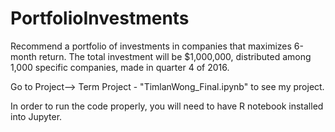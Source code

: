 # PortfolioInvestments

Recommend a portfolio of investments in companies that maximizes 6-month return. The total investment will be $1,000,000, distributed among 1,000 specific companies, made in quarter 4 of 2016.

Go to Project--> Term Project - "TimlanWong_Final.ipynb" to see my project.

In order to run the code properly, you will need to have R notebook installed into Jupyter.
